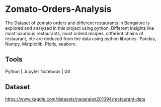 # Zomato-Orders-Analysis
The Dataset of zomato orders and different restaurants in Bangalore is explored and analyzed in this project using python. Different insights like most luxurious
restaurants, most orderd recipes, different chains of restaurant, etc are deduced from the data using python libraries- Pandas, Numpy, Matplotlib, Plotly, seaborn.

## Tools
Python | Jupyter Notebook | Git

## Dataset
https://www.kaggle.com/datasets/nagarajan201094/restaurant-data
